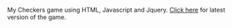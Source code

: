 My Checkers game using HTML, Javascript and Jquery.
<a href="https://lincolngallegos.github.io/checkers/checkers_V5.html">Click here</a> for latest version of the game.
